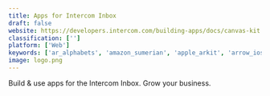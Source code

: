 ```yaml
---
title: Apps for Intercom Inbox
draft: false 
website: https://developers.intercom.com/building-apps/docs/canvas-kit
classification: ['']
platform: ['Web']
keywords: ['ar_alphabets', 'amazon_sumerian', 'apple_arkit', 'arrow_ios', 'asteroid', 'byondxr', 'drift_developer_platform', 'drift_email', 'facebook_ar_studio', 'flotogram', 'google_scholar', 'gurivr', 'holo', 'hubidev', 'openspace3d', 'parabola', 'revenue_reporting_from_drift', 'snap_art', 'svrf_api', 'mobilit.ee', 'wiarframe']
image: logo.png
---
```

Build & use apps for the Intercom Inbox. Grow your business.